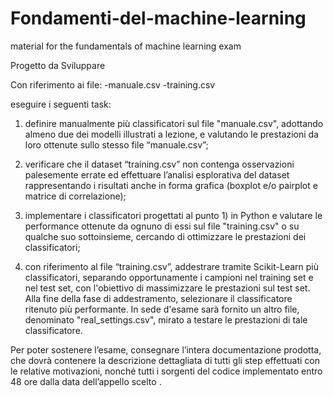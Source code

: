 # Fondamenti-del-machine-learning
 material for the fundamentals of machine learning exam

Progetto da Sviluppare

Con riferimento ai file:
-manuale.csv
-training.csv

eseguire i seguenti task:
1. definire manualmente più classificatori sul file "manuale.csv", adottando almeno due dei
modelli illustrati a lezione, e valutando le prestazioni da loro ottenute sullo stesso file
“manuale.csv”;

2. verificare che il dataset “training.csv” non contenga osservazioni palesemente errate ed
effettuare l’analisi esplorativa del dataset rappresentando i risultati anche in forma grafica
(boxplot e/o pairplot e matrice di correlazione);

3. implementare i classificatori progettati al punto 1) in Python e valutare le performance
ottenute da ognuno di essi sul file "training.csv" o su qualche suo sottoinsieme, cercando di
ottimizzare le prestazioni dei classificatori;

4. con riferimento al file “training.csv”, addestrare tramite Scikit-Learn più classificatori,
separando opportunamente i campioni nel training set e nel test set, con l'obiettivo di
massimizzare le prestazioni sul test set. Alla fine della fase di addestramento, selezionare il
classificatore ritenuto più performante. In sede d'esame sarà fornito un altro file,
denominato "real_settings.csv", mirato a testare le prestazioni di tale classificatore.

Per poter sostenere l’esame, consegnare l’intera documentazione prodotta, che dovrà contenere la
descrizione dettagliata di tutti gli step effettuati con le relative motivazioni, nonché tutti i sorgenti
del codice implementato entro 48 ore dalla data dell’appello scelto .